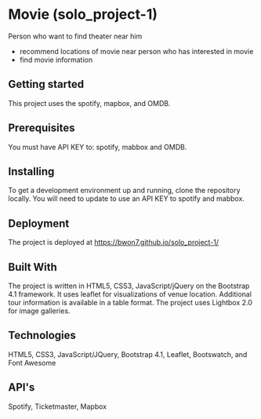 # Movie (solo_project-1) 

Person who want to find theater near him
 - recommend locations of movie near person who has interested in movie
 - find movie information
 
## Getting started
This project uses the spotify, mapbox, and OMDB.

## Prerequisites 
You must have API KEY to: spotify, mabbox and OMDB.

## Installing
To get a development environment up and running, clone the repository locally. You will need to update to use an API KEY to spotify and 
mabbox. 

## Deployment
The project is deployed at https://bwon7.github.io/solo_project-1/

## Built With
The project is written in HTML5, CSS3, JavaScript/jQuery on the Bootstrap 4.1 framework. It uses leaflet for visualizations of venue location. Additional tour information is available in a table format. The project uses Lightbox 2.0 for image galleries.

## Technologies
HTML5, CSS3, JavaScript/JQuery, Bootstrap 4.1, Leaflet, Bootswatch, and Font Awesome

## API's
Spotify, Ticketmaster, Mapbox



